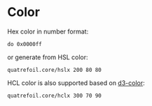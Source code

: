 # Color

Hex color in number format:

```cirru
do 0x0000ff
```

or generate from HSL color:

```cirru
quatrefoil.core/hslx 200 80 80
```

HCL color is also supported based on [d3-color](https://github.com/d3/d3-color/):

```cirru
quatrefoil.core/hclx 300 70 90
```
